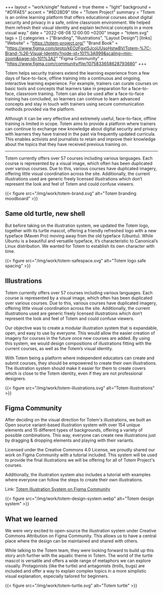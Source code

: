 +++
layout = "work/single"
featured = true
theme = "light"
background = "#D1FAE5"
accent = "#6D28D9"
title = "Totem Project"
summary = "Totem is an online learning platform that offers educational courses about digital security and privacy in a safe, online classroom environment. We helped them refresh their visual identity and explain technical concepts in a more visual way."
date = "2022-08-08 12:00:00 +0200"
image = "totem.svg"
tags = []
categories = ["Branding", "Illustrations", "Layout Design"]
[links]
    "Website" = "https://totem-project.org/"
    "Brand Book" = "https://www.figma.com/proto/kEOzFgxt5JcoUUsoHstwBV/Totem-%7C-Brand-%26-Visual-Identity?node-id=101%3A999&scaling=min-zoom&page-id=101%3A2"
    "Figma Community" = "https://www.figma.com/community/file/1075833658628793680"
+++

Totem helps security trainers extend the learning experience from a few days of face-to-face, offline training into a continuous and ongoing, interactive learning experience. For example, trainers can curate courses on basic tools and concepts that learners take in preparation for a face-to-face, classroom training. Totem can also be used after a face-to-face training has concluded, so learners can continue to learn advanced concepts and stay in touch with trainers using secure communication methods provided via the platform. 

Although it can be very effective and extremely useful, face-to-face, offline training is limited in scope. Totem aims to provide a platform where trainers can continue to exchange new knowledge about digital security and privacy with learners they have trained in the past via frequently updated curricula. This enables activists and journalists to retain and improve their knowledge about the topics that they have received previous training on.

---

Totem currently offers over 57 courses including various languages. Each course is represented by a visual image, which often has been duplicated over various courses. Due to this, various courses have duplicated imagery, offering little visual coordination across the site. Additionally, the current illustrations used are generic freely licensed illustrations which don’t represent the look and feel of Totem and could confuse viewers.

{{< figure src="/img/work/totem-brand.svg" alt="Totem branding moodboard" >}}

## Same old turtle, new shell

But before taking on the illustration system, we updated the Totem logo, together with its turtle mascot, offering a friendly refreshed logo with a new typeface (Maven Pro) moving away from the old typeface (Ubuntu). While Ubuntu is a beautiful and versatile typeface, it’s characteristic to Canonical’s Linux distribution. We wanted for Totem to establish its own character with time.

{{< figure src="/img/work/totem-safespace.svg" alt="Totem logo safe spacing" >}}

## Illustrations

Totem currently offers over 57 courses including various languages. Each course is represented by a visual image, which often has been duplicated over various courses. Due to this, various courses have duplicated imagery, offering little visual coordination across the site. Additionally, the current illustrations used are generic freely licensed illustrations which don’t represent the look and feel of Totem and could confuse viewers.

Our objective was to create a modular illustration system that is expandable, open, and easy to use by everyone. This would allow the easier creation of imagery for courses in the future once new courses are added. By using this system, we would design compositions of illustrations fitting with the current courses, as well as the Totem’s visual identity. 

With Totem being a platform where independent educators can create and submit courses, they should be empowered to create their own illustrations. The illustration system should make it easier for them to create covers which is close to the Totem identity, even if they are not professional designers.

{{< figure src="/img/work/totem-illustrations.svg" alt="Totem illustrations" >}}

## Figma Community

After deciding on the visual direction for Totem's illustrations, we built an Open source variant-based illustration system with over 154 unique elements and 15 different types of backgrounds, offering a variety of possible combinations. This way, everyone can create new illustrations just by dragging & dropping elements and playing with their variants.

Licensed under the Creative Commons 4.0 License, we proudly shared our work on Figma Community with a tutorial included. This system will be used to provide the final illustrations we will be offering for all of Totem Project's courses.

Additionally, the illustration system also includes a tutorial with examples where everyone can follow the steps to create their own illustrations.

Link: [Totem Illustration System on Figma Community](https://www.figma.com/community/file/1075833658628793680)

{{< figure src="/img/work/totem-design-system.webp" alt="Totem design system" >}}

## What we learned

We were very excited to open-source the illustration system under Creative Commons Attribution on Figma Community. This allows us to have a central place where the design can be maintained and shared with others. 

While talking to the Totem team, they were looking forward to build up this story arch further with the aquatic theme in Totem. The world of the turtle mascot is versatile and offers a wide range of metaphors we can explore visually. Protagonists (like the turtle) and antagonists (trolls, bugs) are included and offer a way to explain complex topics in a more simplistic visual explanation, especially tailored for beginners.

{{< figure src="/img/work/totem-turtle.svg" alt="Totem turtle" >}}